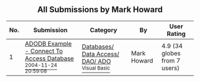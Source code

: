 ﻿<div align="center">

## All Submissions by Mark Howard

</div>

No.  | Submission | Category | By   | User Rating
---- | ---------- | -------- | ---- | -----------
1 | [ADODB Example \- Connect To Access Database<br /><sup>2004-11-24 20:59:08</sup>](https://github.com/Planet-Source-Code/mark-howard-adodb-example-connect-to-access-database__1-57415) | [Databases/ Data Access/ DAO/ ADO<br /><sup>Visual Basic</sup>](../ByCategory/databases-data-access-dao-ado__1-6.md) | Mark Howard | 4.9 (34 globes from 7 users)
